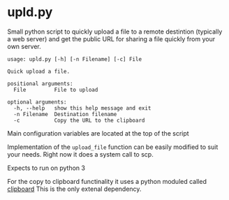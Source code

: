 upld.py
=========

Small python script to quickly upload a file to a remote destintion (typically a web server)
and get the public URL for sharing a file quickly from your own server.

```
usage: upld.py [-h] [-n Filename] [-c] File

Quick upload a file.

positional arguments:
  File         File to upload

optional arguments:
  -h, --help   show this help message and exit
  -n Filename  Destination filename
  -c           Copy the URL to the clipboard

```

Main configuration variables are located at the top of the script

Implementation of the `upload_file` function can be easily modified to suit your needs. Right now it does a system call to scp.

Expects to run on python 3

For the copy to clipboard functinality it uses a python moduled called [clipboard](https://pypi.python.org/pypi/clipboard/0.0.4) This is the only extenal dependency.
